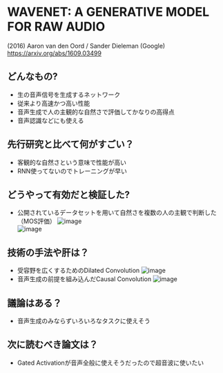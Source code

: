 
# WAVENET: A GENERATIVE MODEL FOR RAW AUDIO
(2016) Aaron van den Oord / Sander Dieleman (Google)  
https://arxiv.org/abs/1609.03499

## どんなもの?
- 生の音声信号を生成するネットワーク
- 従来より高速かつ高い性能
- 音声生成で人の主観的な自然さで評価してかなりの高得点
- 音声認識などにも使える

## 先行研究と比べて何がすごい？
- 客観的な自然さという意味で性能が高い
- RNN使ってないのでトレーニングが早い

## どうやって有効だと検証した?
- 公開されているデータセットを用いて自然さを複数の人の主観で判断した（MOS評価）
![image](https://user-images.githubusercontent.com/12442472/49049379-16cacf00-f222-11e8-972e-c110b0a19ebd.png)<br>
![image](https://user-images.githubusercontent.com/12442472/49049380-192d2900-f222-11e8-8f53-0df8024090cc.png)<br>

## 技術の手法や肝は？
- 受容野を広くするためのDilated Convolution
![image](https://user-images.githubusercontent.com/12442472/49049374-15010b80-f222-11e8-8460-b55092b4a735.png)<br>
- 音声生成の前提を組み込んだCausal Convolution
![image](https://user-images.githubusercontent.com/12442472/49049372-129eb180-f222-11e8-9820-66afb696d1d6.png)<br>

## 議論はある？
- 音声生成のみならずいろいろなタスクに使えそう

## 次に読むべき論文は？
- Gated Activationが音声全般に使えそうだったので超音波に使いたい

